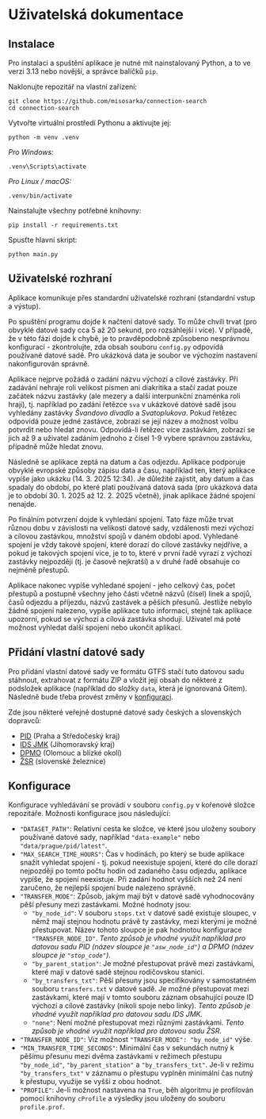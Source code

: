 # Uživatelská dokumentace

## Instalace
Pro instalaci a spuštění aplikace je nutné mít nainstalovaný Python, a to ve verzi 3.13 nebo novější, a správce balíčků `pip`.

Naklonujte repozitář na vlastní zařízení:
```
git clone https://github.com/misosarka/connection-search
cd connection-search
```
Vytvořte virtuální prostředí Pythonu a aktivujte jej:
```
python -m venv .venv
```
*Pro Windows:*
```
.venv\Scripts\activate
```
*Pro Linux / macOS:*
```
.venv/bin/activate
```
Nainstalujte všechny potřebné knihovny:
```
pip install -r requirements.txt
```
Spusťte hlavní skript:
```
python main.py
```

## Uživatelské rozhraní
Aplikace komunikuje přes standardní uživatelské rozhraní (standardní vstup a výstup).

Po spuštění programu dojde k načtení datové sady. To může chvíli trvat (pro obvyklé datové sady cca 5 až 20 sekund, pro rozsáhlejší i více). V případě, že v této fázi dojde k chybě, je to pravděpodobně způsobeno nesprávnou konfigurací - zkontrolujte, zda obsah souboru `config.py` odpovídá používané datové sadě. Pro ukázková data je soubor ve výchozím nastavení nakonfigurován správně.

Aplikace nejprve požádá o zadání názvu výchozí a cílové zastávky. Při zadávání nehraje roli velikost písmen ani diakritika a stačí zadat pouze začátek názvu zastávky (ale mezery a další interpunkční znaménka roli hrají), tj. například po zadání řetězce `sva` v ukázkové datové sadě jsou vyhledány zastávky *Švandovo divadlo* a *Svatoplukova*. Pokud řetězec odpovídá pouze jedné zastávce, zobrazí se její název a možnost volbu potvrdit nebo hledat znovu. Odpovídá-li řetězec více zastávkám, zobrazí se jich až 9 a uživatel zadáním jednoho z čísel 1-9 vybere správnou zastávku, případně může hledat znovu.

Následně se aplikace zeptá na datum a čas odjezdu. Aplikace podporuje obvyklé evropské způsoby zápisu data a času, například ten, který aplikace vypíše jako ukázku (14. 3. 2025 12:34). Je důležité zajistit, aby datum a čas spadaly do období, po které platí používaná datová sada (pro ukázková data je to období 30. 1. 2025 až 12. 2. 2025 včetně), jinak aplikace žádné spojení nenajde.

Po finálním potvrzení dojde k vyhledání spojení. Tato fáze může trvat různou dobu v závislosti na velikosti datové sady, vzdálenosti mezi výchozí a cílovou zastávkou, množství spojů v daném období apod. Vyhledané spojení je vždy takové spojení, které dorazí do cílové zastávky nejdříve, a pokud je takových spojení více, je to to, které v první řadě vyrazí z výchozí zastávky nejpozději (tj. je časově nejkratší) a v druhé řadě obsahuje co nejméně přestupů.

Aplikace nakonec vypíše vyhledané spojení - jeho celkový čas, počet přestupů a postupně všechny jeho části včetně názvů (čísel) linek a spojů, časů odjezdu a příjezdu, názvů zastávek a pěších přesunů. Jestliže nebylo žádné spojení nalezeno, vypíše aplikace tuto informaci, stejně tak aplikace upozorní, pokud se výchozí a cílová zastávka shodují. Uživatel má poté možnost vyhledat další spojení nebo ukončit aplikaci.

## Přidání vlastní datové sady
Pro přidání vlastní datové sady ve formátu GTFS stačí tuto datovou sadu stáhnout, extrahovat z formátu ZIP a vložit její obsah do některé z podsložek aplikace (například do složky `data`, která je ignorovaná Gitem). Následně bude třeba provést změny v [konfiguraci](#konfigurace).

Zde jsou některé veřejně dostupné datové sady českých a slovenských dopravců:
- [PID](https://pid.cz/o-systemu/opendata/) (Praha a Středočeský kraj)
- [IDS JMK](https://hub.arcgis.com/datasets/379d2e9a7907460c8ca7fda1f3e84328/about) (Jihomoravský kraj)
- [DPMO](https://www.dpmo.cz/informace-pro-cestujici/jizdni-rady/jizdni-rady-gtfs/) (Olomouc a blízké okolí)
- [ŽSR](https://data.europa.eu/data/datasets/ca4cb74c-7192-4198-b074-34acd9d295e7?locale=sk) (slovenské železnice)

## Konfigurace
Konfigurace vyhledávání se provádí v souboru `config.py` v kořenové složce repozitáře. Možnosti konfigurace jsou následující:
- `"DATASET_PATH"`: Relativní cesta ke složce, ve které jsou uloženy soubory používané datové sady, například `"data-example"` nebo `"data/prague/pid/latest"`.
- `"MAX_SEARCH_TIME_HOURS"`: Čas v hodinách, po který se bude aplikace snažit vyhledat spojení - tj. pokud neexistuje spojení, které do cíle dorazí nejpozději po tomto počtu hodin od zadaného času odjezdu, aplikace vypíše, že spojení neexistuje. Při zadání hodnot vyšších než 24 není zaručeno, že nejlepší spojení bude nalezeno správně.
- `"TRANSFER_MODE"`: Způsob, jakým mají být v datové sadě vyhodnocovány pěší přesuny mezi zastávkami. Možné hodnoty jsou:
    - `"by_node_id"`: V souboru `stops.txt` v datové sadě existuje sloupec, v němž mají stejnou hodnotu právě ty zastávky, mezi kterými je možné přestupovat. Název tohoto sloupce je pak hodnotou konfigurace `"TRANSFER_NODE_ID"`. *Tento způsob je vhodné využít například pro datovou sadu PID (název sloupce je `"asw_node_id"`) a DPMO (název sloupce je `"stop_code"`).*
    - `"by_parent_station"`: Je možné přestupovat právě mezi zastávkami, které mají v datové sadě stejnou rodičovskou stanici.
    - `"by_transfers_txt"`: Pěší přesuny jsou specifikovány v samostatném souboru `transfers.txt` v datové sadě. Je možné přestupovat mezi zastávkami, které mají v tomto souboru záznam obsahující pouze ID výchozí a cílové zastávky (nikoli spoje nebo linky). *Tento způsob je vhodné využít například pro datovou sadu IDS JMK.*
    - `"none"`: Není možné přestupovat mezi různými zastávkami. *Tento způsob je vhodné využít například pro datovou sadu ŽSR.*
- `"TRANSFER_NODE_ID"`: Viz možnost `"TRANSFER_MODE": "by_node_id"` výše.
- `"MIN_TRANSFER_TIME_SECONDS"`: Minimální čas v sekundách nutný k pěšímu přesunu mezi dvěma zastávkami v režimech přestupu `"by_node_id"`, `"by_parent_station"` a `"by_transfers_txt"`. Je-li v režimu `"by_transfers_txt"` v záznamu o přestupu vyplněn minimální čas nutný k přestupu, využije se vyšší z obou hodnot.
- `"PROFILE"`: Je-li možnost nastavena na `True`, běh algoritmu je profilován pomocí knihovny `cProfile` a výsledky jsou uloženy do souboru `profile.prof`.
